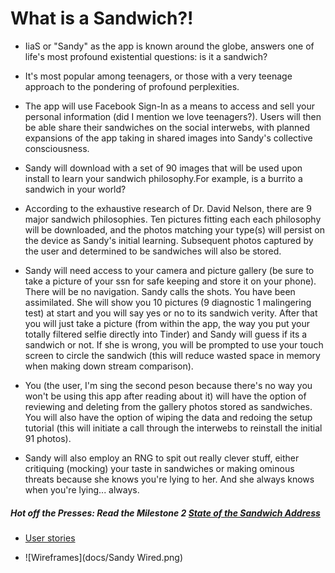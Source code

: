 # What is a Sandwich?!

* IiaS or "Sandy" as the app is known around the globe, answers one of life's most profound existential questions: is it a sandwich?

* It's most popular among teenagers, or those with a very teenage approach to the pondering of profound perplexities.

* The app will use Facebook Sign-In as a means to access and sell your personal information (did I mention we love teenagers?). Users will then be able share their sandwiches on the social interwebs, with planned expansions of the app taking in shared images into Sandy's collective consciousness.
 
* Sandy will download with a set of 90 images that will be used upon install to learn your sandwich philosophy.For example, is a burrito a sandwich in your world? 

* According to the exhaustive research of Dr. David Nelson, there are 9 major sandwich philosophies. Ten pictures fitting each each philosophy will be downloaded, and the photos matching your type(s) will persist on the device as Sandy's initial learning. Subsequent photos captured by the user and determined to be  sandwiches will also be stored. 

* Sandy will need access to your camera and picture gallery (be sure to take a picture of your ssn for safe keeping and store it on your phone). There will be no navigation. Sandy calls the shots. You have been assimilated. She will show you 10 pictures (9 diagnostic 1 malingering test) at start and you will say yes or no to its sandwich verity. After that you will just take a picture (from within the app, the way you put your totally filtered selfie directly into Tinder) and Sandy will guess if its a sandwich or not. If she is wrong, you will be prompted to use your touch screen to circle the sandwich (this will reduce wasted space in memory when making down stream comparison). 

* You (the user, I'm sing the second peson because there's no way you won't be using this app after reading about it) will have the option of reviewing and deleting from the gallery photos stored as sandwiches. You will also have the option of wiping the data and redoing the setup tutorial (this will initiate a call through the interwebs to reinstall the initial 91 photos).

* Sandy will also employ an RNG to spit out really clever stuff, either critiquing (mocking) your taste in sandwiches or making ominous threats because she knows you're lying to her. And she always knows when you're lying... always.

##### Hot off the Presses: Read the Milestone 2 [State of the Sandwich Address](docs/milestone-2.md)


* [User stories](docs/user-stories.md)

* ![Wireframes](docs/Sandy Wired.png)

